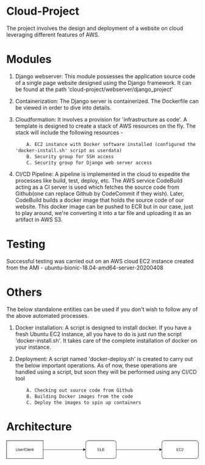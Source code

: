 # Cloud-Project
The project involves the design and deployment of a website on cloud leveraging different features of AWS.

# Modules
1. Django webserver:
This module possesses the application source code of a single page website designed using the Django framework. It can be found at the path 'cloud-project/webserver/django_project'

2. Containerization:
The Django server is containerized. The Dockerfile can be viewed in order to dive into details.
            
3. Cloudformation:
It involves a provision for 'infrastructure as code'. A template is designed to create a stack of AWS resources on the fly. The stack will include the following resources -

           A. EC2 instance with Docker software installed (configured the 'docker-install.sh' script as userdata)
           B. Security group for SSH access
           C. Security group for Django web server access
           
4. CI/CD Pipeline:
A pipeline is implemented in the cloud to expedite the processes like build, test, deploy, etc. The AWS service CodeBuild acting as a CI server is used which fetches the source code from Github(one can replace Github by CodeCommit if they wish). Later, CodeBuild builds a docker image that holds the source code of our website. This docker image can be pushed to ECR but in our case, just to play around, we're converting it into a tar file and uploading it as an artifact in AWS S3.  

# Testing
Successful testing was carried out on an AWS cloud EC2 instance created from the AMI - ubuntu-bionic-18.04-amd64-server-20200408

# Others
The below standalone entities can be used if you don't wish to follow any of the above automated processes.

1. Docker installation:
A script is designed to install docker. If you have a fresh Ubuntu EC2 instance, all you have to do is just run the script 'docker-install.sh'. It takes care of the complete installation of docker on your instance. 

2. Deployment:
A script named 'docker-deploy.sh' is created to carry out the below important operations. As of now, these operations are handled using a script, but soon they will be performed using any CI/CD tool

           A. Checking out source code from Github
           B. Building Docker images from the code
           C. Deploy the images to spin up containers
# Architecture
![alt text](https://github.com/ramos-04/cloud-project/blob/master/diagram.png?raw=true)
